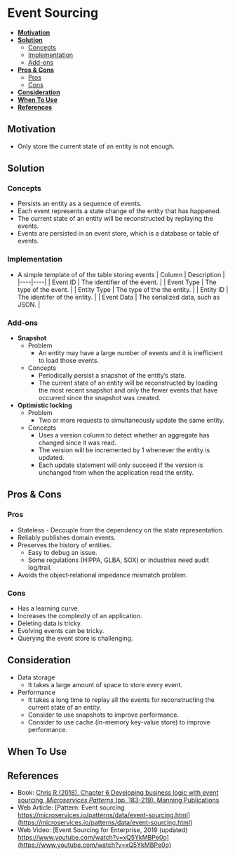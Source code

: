 # Event Sourcing

- [**Motivation**](#motivation)
- [**Solution**](#solution)
   - [Concepts](#concepts)
   - [Implementation](#implementation)
   - [Add-ons](#add-ons)
- [**Pros & Cons**](#pros--cons)
   - [Pros](#pros)
   - [Cons](#cons)
- [**Consideration**](#consideration)
- [**When To Use**](#when-to-use)
- [**References**](#references)
   

## Motivation
- Only store the current state of an entity is not enough.

## Solution
### Concepts
- Persists an entity as a sequence of events.
- Each event represents a state change of the entity that has happened.
- The current state of an entity will be reconstructed by replaying the events.
- Events are persisted in an event store, which is a database or table of events.

### Implementation
- A simple template of of the table storing events
  | Column | Description |
  |----|----|
  | Event ID | The identifier of the event. |
  | Event Type | The type of the event. |
  | Entity Type | The type of the the entity. |
  | Entity ID | The identifer of the entity. |
  | Event Data | The serialized data, such as JSON. |

### Add-ons
- **Snapshot**
   - Problem
      - An entity may have a large number of events and it is inefficient to load those events.
   - Concepts
      - Periodically persist a snapshot of the entity’s state.
      - The current state of an entity will be reconstructed by loading the most recent snapshot and only the fewer events that have occurred since the snapshot was created.
- **Optimistic locking**
   - Problem
      - Two or more requests to simultaneously update the same entity.
   - Concepts
      - Uses a version column to detect whether an aggregate has changed since it was read.
      - The version will be incremented by 1 whenever the entity is updated.
      - Each update statement will only succeed if the version is unchanged from when the application read the entity.
 
## Pros & Cons
### Pros
- Stateless - Decouple from the dependency on the state representation.
- Reliably publishes domain events.
- Preserves the history of entities.
   - Easy to debug an issue.
   - Some regulations (HIPPA, GLBA, SOX) or industries need audit log/trail.
- Avoids the object‑relational impedance mismatch problem.

### Cons
- Has a learning curve.
- Increases the complexity of an application.
- Deleting data is tricky.
- Evolving events can be tricky.
- Querying the event store is challenging.

## Consideration
- Data storage
   - It takes a large amount of space to store every event.
- Performance
   - It takes a long time to replay all the events for reconstructing the current state of an entity.
   - Consider to use snapshots to improve performance.
   - Consider to use cache (in-memory key-value store) to improve performance.

## When To Use
## References
- Book: [Chris R.(2018). Chapter 6 Developing business logic with event sourcing, *Microservices Patterns* (pp. 183-219). Manning Publications](https://www.manning.com/books/microservices-patterns)
- Web Article: [Pattern: Event sourcing https://microservices.io/patterns/data/event-sourcing.html](https://microservices.io/patterns/data/event-sourcing.html)
- Web Video: [Event Sourcing for Enterprise, 2019 (updated) https://www.youtube.com/watch?v=xQ5YkMBPe0o](https://www.youtube.com/watch?v=xQ5YkMBPe0o)
